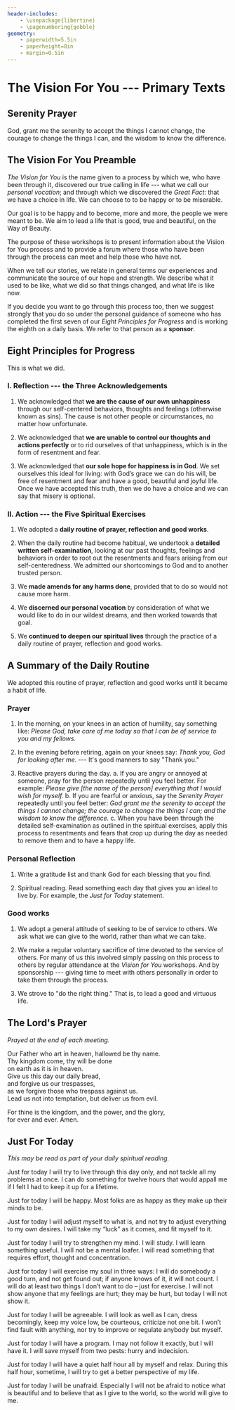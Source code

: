 ```yaml
---
header-includes:
    - \usepackage{libertine}
    - \pagenumbering{gobble}
geometry:
    - paperwidth=5.5in
    - paperheight=8in
    - margin=0.5in
---
```


# The Vision For You --- Primary Texts

## Serenity Prayer

God, grant me the serenity to accept the things I cannot change, the courage to change the things I can, and the wisdom to know the difference.

## The Vision For You Preamble

_The Vision for You_ is the name given to a process by which we, who have been through it, discovered our true calling in life --- what we call our _personal vocation_; and through which we discovered the _Great Fact:_ that we have a choice in life. We can choose to to be happy or to be miserable.

Our goal is to be happy and to become, more and more, the people we were meant to be. We aim to lead a life that is good, true and beautiful, on the Way of Beauty.

The purpose of these workshops is to present information about the Vision for You process and to provide a forum where those who have been through the process can meet and help those who have not.

When we tell our stories, we relate in general terms our experiences and communicate the source of our hope and strength. We describe what it used to be like, what we did so that things changed, and what life is like now.

If you decide you want to go through this process too, then we suggest strongly that you do so under the personal guidance of someone who has completed the first seven of our _Eight Principles for Progress_ and is working the eighth on a daily basis. We refer to that person as a **sponsor**.

## Eight Principles for Progress

This is what we did.

### I. Reflection --- the Three Acknowledgements

 1. We acknowledged that **we are the cause of our own unhappiness** through our self-centered behaviors, thoughts and feelings (otherwise known as sins). The cause is not other people or
circumstances, no matter how unfortunate.

 2. We acknowledged that **we are unable to control our thoughts and actions perfectly** or to rid ourselves of that unhappiness, which is in the form of resentment and fear.

 3. We acknowledged that **our sole hope for happiness is in God**. We set ourselves this ideal for living: with God’s grace we can do his will, be free of resentment and fear and have a good, beautiful and joyful life. Once we have accepted this truth, then we do have a choice and we can say that misery is optional.

### II. Action --- the Five Spiritual Exercises

 1. We adopted a **daily routine of prayer, reflection and good works**.

 2. When the daily routine had become habitual, we undertook a **detailed written self-examination**, looking at our past thoughts, feelings and behaviors in order to root out the resentments and fears arising from our self-centeredness. We admitted our shortcomings to God and to another trusted person.

 3. We **made amends for any harms done**, provided that to do so would not cause more harm.

 4. We **discerned our personal vocation** by consideration of what we would like to do in our wildest dreams, and then worked towards that goal.

 5. We **continued to deepen our spiritual lives** through the practice of a daily routine of prayer, reflection and good works.

## A Summary of the Daily Routine

We adopted this routine of prayer, reflection and good works until it became a habit of life.

### Prayer

 1. In the morning, on your knees in an action of humility, say something like: _Please God, take care of me today so that I can be of service to you and my fellows._

 2. In the evening before retiring, again on your knees say: _Thank you, God for looking after me._ --- It's good manners to say "Thank you."

 3. Reactive prayers during the day.
     a. If you are angry or annoyed at someone, pray for the person repeatedly until you feel better. For example: _Please give [the name of the person] everything that I would wish for myself._
     b. If you are fearful or anxious, say the _Serenity Prayer_ repeatedly until you feel better: _God grant me the serenity to accept the things I cannot change; the courage to change the things I can; and the wisdom to know the difference._
     c. When you have been through the detailed self-examination as outlined in the spiritual exercises, apply this process to resentments and fears that crop up during the day as needed to remove them and to have a happy life.

### Personal Reflection

 1. Write a gratitude list and thank God for each blessing that you find.

 2. Spiritual reading. Read something each day that gives you an ideal to live by. For example, the _Just for Today_ statement.

### Good works

 1. We adopt a general attitude of seeking to be of service to others. We ask what we can give to the world, rather than what we can take.

 2. We make a regular voluntary sacrifice of time devoted to the service of others. For many of us this involved simply passing on this process to others by regular attendance at the _Vision for You_ workshops. And by sponsorship --- giving time to meet with others personally in order to take them through the process.

 3. We strove to "do the right thing." That is, to lead a good and virtuous life.

## The Lord's Prayer

_Prayed at the end of each meeting._

Our Father who art in heaven, hallowed be thy name.  
Thy kingdom come, thy will be done  
on earth as it is in heaven.  
Give us this day our daily bread,  
and forgive us our trespasses,  
as we forgive those who trespass against us.  
Lead us not into temptation, but deliver us from evil.

For thine is the kingdom, and the power, and the glory,  
for ever and ever. Amen.

## Just For Today

_This may be read as part of your daily spiritual reading._

Just for today I will try to live through this day only, and not tackle all my problems at once. I can do something for twelve
hours that would appall me if I felt I had to keep it up for a lifetime.

Just for today I will be happy. Most folks are as happy as they
make up their minds to be.

Just for today I will adjust myself to what is, and not try to adjust everything to my own desires. I will take my “luck” as it comes, and fit myself to it.

Just for today I will try to strengthen my mind. I will study. I will learn something useful. I will not be a mental loafer. I will read something that requires effort, thought and concentration.

Just for today I will exercise my soul in three ways: I will do somebody a good turn, and not get found out; if anyone knows of it, it will not count. I will do at least two things I don’t want to do – just for exercise. I will not show anyone that my feelings are hurt; they may be hurt, but today I will not show it.

Just for today I will be agreeable. I will look as well as I can, dress becomingly, keep my voice low, be courteous, criticize not one bit. I won’t find fault with anything, nor try
to improve or regulate anybody but myself.

Just for today I will have a program. I may not follow it exactly, but I will have it. I will save myself from two pests: hurry and indecision.

Just for today I will have a quiet half hour all by myself and relax. During this half hour, sometime, I will try to get a better perspective of my life.

Just for today I will be unafraid. Especially I will not be afraid to notice what is beautiful and to believe that as I give to the world, so the world will give to me.
